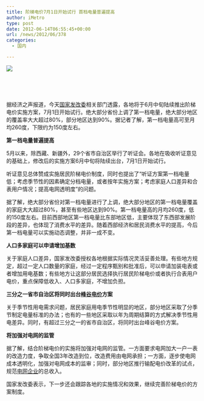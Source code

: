 ```yaml
---
title: 阶梯电价7月1日开始试行 首档电量普遍提高
author: iMetro
type: post
date: 2012-06-14T06:55:45+00:00
url: /news/2012/06/378
categories:
  - 国内

---
```

![][1]

&#160;

&#160;

据经济之声报道，今天[国家发改委][2]相关部门透露，各地将于6月中旬陆续推出阶梯电价实施方案，7月1日开始试行。绝大部分省份上调了第一档电量，绝大部分地区的覆盖率大大超过80%，部分地区达到90%。据记者了解，第一档电量高可至月均260度，下限约为150度左右。

**第一档电量普遍提高**

5月以来，除西藏、新疆外，29个省市自治区举行了听证会。各地在吸收听证意见的基础上，修改后的实施方案6月中旬将陆续出台，7月1日开始试行。

听证意见总体赞成实施居民阶梯电价制度，同时也提出了“听证方案第一档电量低；考虑季节性的因素确定分档电量，或者按年实施方案；考虑家庭人口差异和合表用户情况；提高电网透明度”的问题。

据了解，绝大部分省份对第一档电量进行了上调，绝大部分地区的第一档电量覆盖的家庭大大超过80%，甚至有些地区达到90%。第一档电量高的月均260度，低的150度左右。目前西部地区第一档电量比东部地区低，主要体现了东西部发展阶段的差异，也体现了消费水平的差异。随着西部经济和居民消费水平的提高，今后第一档电量可以实施动态调整，并非一成不变。

**人口多家庭可以申请增加基数**

关于家庭人口差异，国家发改委授权各地根据实际情况灵活妥善处理。有些地方规定，超过一定人口数量的家庭，经过一定程序甄别和批准后，可以申请加装电表或者增加用电基数；有些地方让这部分居民选择执行居民阶梯电价或者执行合表用户电价，重点保障低收入、人口多家庭，不增加负担。

**三分之一省市自治区将同时出台[峰谷电价][2]方案**

关于季节性用电需求问题，居民家庭用电季节性明显的地区，部分地区采取了分季节制定电量标准的办法；也有的一些地区采取以年为周期结算的方式解决季节性用电差异。同时，有超过三分之一的省市自治区，将同时出台峰谷电价方案。

**将加强对电网的监管**

据了解，结合阶梯电价的实施将加强对电网的监管。一方面要求电网加大一户一表的改造力度，争取全国3年改造到位，改造费用由电网承担；一方面，逐步使电网成本透明化，加强对电网成本的监审；同时，部分地区推行输配电价改革的试点，规范[电网企业][2]的总收入。

国家发改委表示，下一步还会跟踪各地的实施情况和效果，继续完善阶梯电价的方案制度。

 [1]: http://travel.cnr.cn/2011lvpd/ysys/201205/W020120531332293441652.jpg
 [2]: http://news.eastday.com/c/20120614/u1a6625527.html#